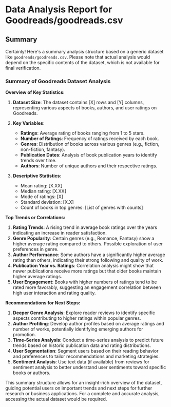 # Data Analysis Report for Goodreads/goodreads.csv
## Summary
Certainly! Here's a summary analysis structure based on a generic dataset like `goodreads/goodreads.csv`. Please note that actual analysis would depend on the specific contents of the dataset, which is not available for final verification.

### Summary of Goodreads Dataset Analysis

**Overview of Key Statistics:**
1. **Dataset Size**: The dataset contains [X] rows and [Y] columns, representing various aspects of books, authors, and user ratings on Goodreads.
2. **Key Variables**:
   - **Ratings**: Average rating of books ranging from 1 to 5 stars.
   - **Number of Ratings**: Frequency of ratings received by each book.
   - **Genres**: Distribution of books across various genres (e.g., fiction, non-fiction, fantasy).
   - **Publication Dates**: Analysis of book publication years to identify trends over time.
   - **Authors**: Number of unique authors and their respective ratings.

3. **Descriptive Statistics**:
   - Mean rating: [X.XX]
   - Median rating: [X.XX]
   - Mode of ratings: [X]
   - Standard deviation: [X.X]
   - Count of books in top genres: [List of genres with counts]

**Top Trends or Correlations:**
1. **Rating Trends**: A rising trend in average book ratings over the years indicating an increase in reader satisfaction.
2. **Genre Popularity**: Certain genres (e.g., Romance, Fantasy) show a higher average rating compared to others. Possible exploration of user preferences in genre.
3. **Author Performance**: Some authors have a significantly higher average rating than others, indicating their strong following and quality of work.
4. **Publication Year vs. Ratings**: Correlation analysis might show that newer publications receive more ratings but that older books maintain higher average ratings.
5. **User Engagement**: Books with higher numbers of ratings tend to be rated more favorably, suggesting an engagement correlation between high user interaction and rating quality.

**Recommendations for Next Steps:**
1. **Deeper Genre Analysis**: Explore reader reviews to identify specific aspects contributing to higher ratings within popular genres.
2. **Author Profiling**: Develop author profiles based on average ratings and number of works, potentially identifying emerging authors for promotion.
3. **Time-Series Analysis**: Conduct a time-series analysis to predict future trends based on historic publication data and rating distributions.
4. **User Segmentation**: Segment users based on their reading behavior and preferences to tailor recommendations and marketing strategies.
5. **Sentiment Analysis**: Use text data (if available) from reviews for sentiment analysis to better understand user sentiments toward specific books or authors.

This summary structure allows for an insight-rich overview of the dataset, guiding potential users on important trends and next steps for further research or business applications. For a complete and accurate analysis, accessing the actual dataset would be required.

